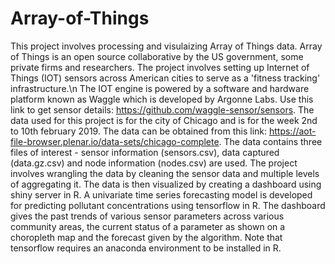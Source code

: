 # Array-of-Things

This project involves processing and visulaizing Array of Things data. Array of Things is an open source collaborative by the US government, some private firms and researchers. The project involves setting up Internet of Things (IOT) sensors across American cities to serve as a 'fitness tracking' infrastructure.\n
The IOT engine is powered by a software and hardware platform known as Waggle which is developed by Argonne Labs. Use this link to get sensor details: https://github.com/waggle-sensor/sensors. The data used for this project is for the city of Chicago and is for the week 2nd to 10th february 2019. The data can be obtained from this link: https://aot-file-browser.plenar.io/data-sets/chicago-complete.
The data contains three files of interest - sensor information (sensors.csv), data captured (data.gz.csv) and node information (nodes.csv) are used.
The project involves wrangling the data by cleaning the sensor data and multiple levels of aggregating it. The data is then visualized by creating a dashboard using shiny server in R. A univariate time series forecasting model is developed for predicting pollutant concentrations using tensorflow in R. The dashboard gives the past trends of various sensor parameters across various community areas, the current status of a parameter as shown on a choropleth map and the forecast given by the algorithm. Note that tensorflow requires an anaconda environment to be installed in R.
 
